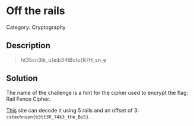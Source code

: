# Off the rails
Category: Cryptography

## Description
> ht35cn3tk_u}eib34tBcto{R7H_sn_e

## Solution

The name of the challenge is a hint for the cipher used to encrypt the flag: Rail Fence Cipher.

[This](https://www.boxentriq.com/code-breaking/rail-fence-cipher) site can decode it using 5 rails and an offset of 3: `cstechnion{b3tt3R_74k3_tHe_Bu5}`.